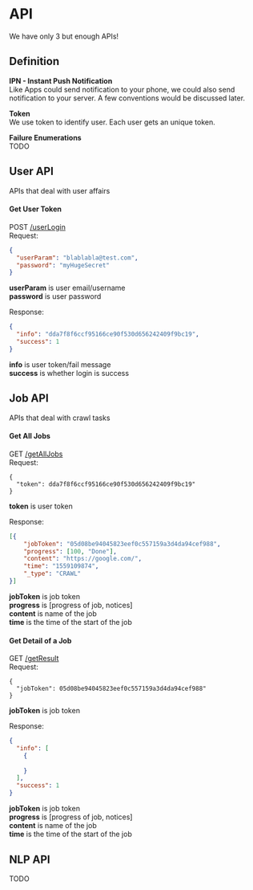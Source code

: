 # API
We have only 3 but enough APIs!

## Definition
**IPN - Instant Push Notification**  
Like Apps could send notification to your phone, we
could also send notification to your server. A few 
conventions would be discussed later.

**Token**   
We use token to identify user. Each user gets an unique
token. 

**Failure Enumerations**  
TODO

## User API
APIs that deal with user affairs
#### Get User Token  
POST [/userLogin]()  
Request:  
```JSON
{
  "userParam": "blablabla@test.com",
  "password": "myHugeSecret"
}
```
**userParam** is user email/username  
**password** is user password

Response:
```json
{
  "info": "dda7f8f6ccf95166ce90f530d656242409f9bc19",
  "success": 1
}
```
**info** is user token/fail message  
**success** is whether login is success

## Job API
APIs that deal with crawl tasks
#### Get All Jobs
GET [/getAllJobs]()  
Request:  
```
{
  "token": dda7f8f6ccf95166ce90f530d656242409f9bc19"
}
```
**token** is user token

Response:
```json
[{
    "jobToken": "05d08be94045823eef0c557159a3d4da94cef988",
    "progress": [100, "Done"],
    "content": "https://google.com/",
    "time": "1559109874",
    "_type": "CRAWL"
}]
```
**jobToken** is job token  
**progress** is [progress of job, notices]  
**content** is name of the job   
**time** is the time of the start of the job

#### Get Detail of a Job
GET [/getResult]()  
Request:  
```
{
  "jobToken": 05d08be94045823eef0c557159a3d4da94cef988"
}
```
**jobToken** is job token

Response:
```json
{
  "info": [
    {
      
    }
  ], 
  "success": 1
}
```
**jobToken** is job token  
**progress** is [progress of job, notices]  
**content** is name of the job   
**time** is the time of the start of the job

## NLP API
TODO
